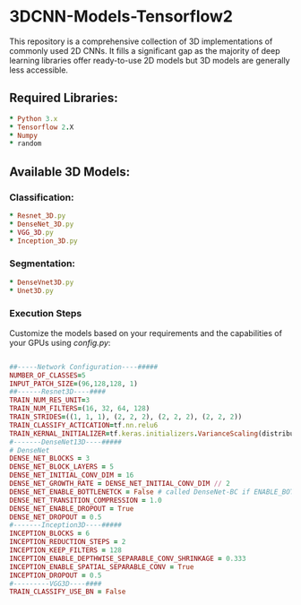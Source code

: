 
# 3DCNN-Models-Tensorflow2

This repository is a comprehensive collection of 3D implementations of commonly used 2D CNNs. It fills a significant gap as the majority of deep learning libraries offer ready-to-use 2D models but 3D models are generally less accessible.

## Required Libraries:
```ruby
* Python 3.x 
* Tensorflow 2.X
* Numpy
* random
```

## Available 3D Models:

### Classification:
```ruby
* Resnet_3D.py 
* DenseNet_3D.py
* VGG_3D.py
* Inception_3D.py
```
### Segmentation:
```ruby
* DenseVnet3D.py 
* Unet3D.py
```
### Execution Steps
Customize the models based on your requirements and the capabilities of your GPUs using *config.py*:
```ruby

##-----Network Configuration----#####
NUMBER_OF_CLASSES=5
INPUT_PATCH_SIZE=(96,128,128, 1)
##------Resnet3D----####
TRAIN_NUM_RES_UNIT=3
TRAIN_NUM_FILTERS=(16, 32, 64, 128)
TRAIN_STRIDES=((1, 1, 1), (2, 2, 2), (2, 2, 2), (2, 2, 2))
TRAIN_CLASSIFY_ACTICATION=tf.nn.relu6
TRAIN_KERNAL_INITIALIZER=tf.keras.initializers.VarianceScaling(distribution='uniform')
#-------DenseNet13D----#####
# DenseNet
DENSE_NET_BLOCKS = 3
DENSE_NET_BLOCK_LAYERS = 5
DENSE_NET_INITIAL_CONV_DIM = 16
DENSE_NET_GROWTH_RATE = DENSE_NET_INITIAL_CONV_DIM // 2
DENSE_NET_ENABLE_BOTTLENETCK = False # called DenseNet-BC if ENABLE_BOTTLENETCK and COMPRESSION < 1 in paper
DENSE_NET_TRANSITION_COMPRESSION = 1.0
DENSE_NET_ENABLE_DROPOUT = True
DENSE_NET_DROPOUT = 0.5
#-------Inception3D----#####
INCEPTION_BLOCKS = 6
INCEPTION_REDUCTION_STEPS = 2
INCEPTION_KEEP_FILTERS = 128
INCEPTION_ENABLE_DEPTHWISE_SEPARABLE_CONV_SHRINKAGE = 0.333
INCEPTION_ENABLE_SPATIAL_SEPARABLE_CONV = True
INCEPTION_DROPOUT = 0.5
#---------VGG3D----####
TRAIN_CLASSIFY_USE_BN = False

```